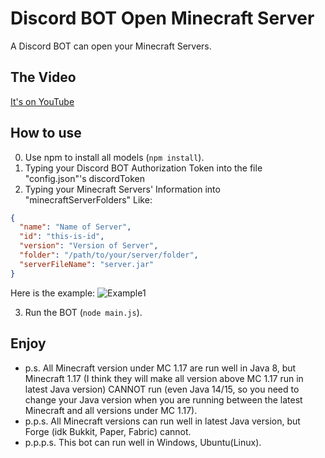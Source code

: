 # Discord BOT Open Minecraft Server
A Discord BOT can open your Minecraft Servers.


## The Video

[It's on YouTube](https://www.youtube.com/watch?v=VAqaoz0ctFw)

## How to use

0. Use npm to install all models (`npm install`).
1. Typing your Discord BOT Authorization Token into the file "config.json"'s discordToken
2. Typing your Minecraft Servers' Information into "minecraftServerFolders" Like: 
```json
{
  "name": "Name of Server",
  "id": "this-is-id",
  "version": "Version of Server",
  "folder": "/path/to/your/server/folder",
  "serverFileName": "server.jar"
}
```
Here is the example:
![Example1](https://cdn.discordapp.com/attachments/655638858784047105/857038433846296596/unknown.png)

3. Run the BOT (`node main.js`).

## Enjoy

 - p.s. All Minecraft version under MC 1.17 are run well in Java 8, but Minecraft 1.17 (I think they will make all version above MC 1.17 run in latest Java version) CANNOT run (even Java 14/15, so you need to change your Java version when you are running between the latest Minecraft and all versions under MC 1.17).
 - p.p.s. All Minecraft versions can run well in latest Java version, but Forge (idk Bukkit, Paper, Fabric) cannot.
 - p.p.p.s. This bot can run well in Windows, Ubuntu(Linux).
